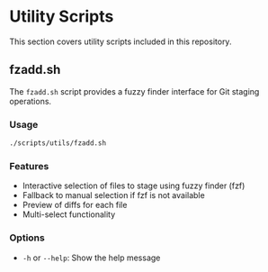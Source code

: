 # Utility Scripts

This section covers utility scripts included in this repository.

## fzadd.sh

The `fzadd.sh` script provides a fuzzy finder interface for Git staging operations.

### Usage

```bash
./scripts/utils/fzadd.sh
```

### Features

- Interactive selection of files to stage using fuzzy finder (fzf)
- Fallback to manual selection if fzf is not available
- Preview of diffs for each file
- Multi-select functionality

### Options

- `-h` or `--help`: Show the help message
